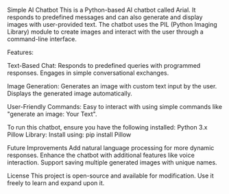 Simple AI Chatbot
This is a Python-based AI chatbot called Arial. It responds to predefined messages and can also generate and display images with user-provided text. The chatbot uses the PIL (Python Imaging Library) module to create images and interact with the user through a command-line interface.

Features:

Text-Based Chat:
Responds to predefined queries with programmed responses.
Engages in simple conversational exchanges.

Image Generation:
Generates an image with custom text input by the user.
Displays the generated image automatically.

User-Friendly Commands:
Easy to interact with using simple commands like "generate an image: Your Text".

To run this chatbot, ensure you have the following installed:
Python 3.x
Pillow Library: Install using: pip install Pillow

Future Improvements
Add natural language processing for more dynamic responses.
Enhance the chatbot with additional features like voice interaction.
Support saving multiple generated images with unique names.

License
This project is open-source and available for modification. Use it freely to learn and expand upon it.
